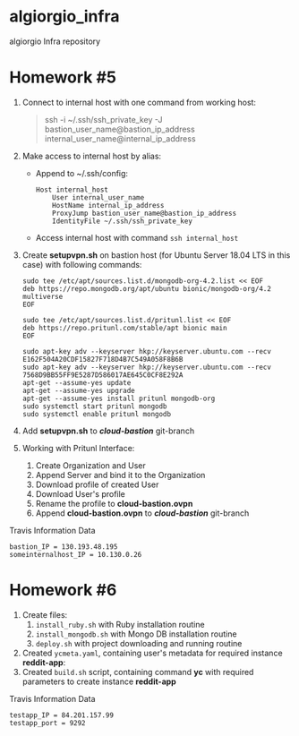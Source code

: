 # algiorgio_infra
algiorgio Infra repository

# Homework #5


1.  Connect to internal host with one command from working host:

    >   ssh -i ~/.ssh/ssh_private_key -J bastion_user_name@bastion_ip_address internal_user_name@internal_ip_address

2. Make access to internal host by alias:

    * Append to ~/.ssh/config:

        ```
        Host internal_host
            User internal_user_name
            HostName internal_ip_address
            ProxyJump bastion_user_name@bastion_ip_address
            IdentityFile ~/.ssh/ssh_private_key
        ```

    * Access internal host with command `ssh internal_host`

3. Create **setupvpn.sh** on bastion host (for Ubuntu Server 18.04 LTS in this case) with following commands:

    ```
    sudo tee /etc/apt/sources.list.d/mongodb-org-4.2.list << EOF
    deb https://repo.mongodb.org/apt/ubuntu bionic/mongodb-org/4.2 multiverse
    EOF

    sudo tee /etc/apt/sources.list.d/pritunl.list << EOF
    deb https://repo.pritunl.com/stable/apt bionic main
    EOF

    sudo apt-key adv --keyserver hkp://keyserver.ubuntu.com --recv E162F504A20CDF15827F718D4B7C549A058F8B6B
    sudo apt-key adv --keyserver hkp://keyserver.ubuntu.com --recv 7568D9BB55FF9E5287D586017AE645C0CF8E292A
    apt-get --assume-yes update
    apt-get --assume-yes upgrade
    apt-get --assume-yes install pritunl mongodb-org
    sudo systemctl start pritunl mongodb
    sudo systemctl enable pritunl mongodb
    ```

4. Add **setupvpn.sh** to ***cloud-bastion*** git-branch

5. Working with Pritunl Interface:
    1. Create Organization and User
    2. Append Server and bind it to the Organization
    3. Download profile of created User
    4. Download User's profile
    5. Rename the profile to **cloud-bastion.ovpn**
    6. Append **cloud-bastion.ovpn** to ***cloud-bastion*** git-branch



Travis Information Data
```
bastion_IP = 130.193.48.195
someinternalhost_IP = 10.130.0.26
```


# Homework #6

1. Create files:
   1. ``install_ruby.sh`` with Ruby installation routine
   2. ``install_mongodb.sh`` with Mongo DB installation routine
   3. ``deploy.sh`` with project downloading and running routine
2. Created ``ycmeta.yaml``, containing user's metadata for required instance **reddit-app**:
3. Created ``build.sh`` script, containing command **yc** with required parameters to create instance **reddit-app**



Travis Information Data
```
testapp_IP = 84.201.157.99
testapp_port = 9292
```
